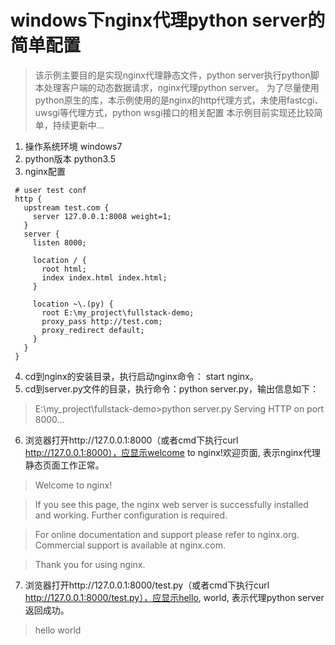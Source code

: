 # windows下nginx代理python server的简单配置

> 该示例主要目的是实现nginx代理静态文件，python server执行python脚本处理客户端的动态数据请求，nginx代理python server。
 为了尽量使用python原生的库，本示例使用的是nginx的http代理方式，未使用fastcgi、uwsgi等代理方式，python wsgi接口的相关配置
 本示例目前实现还比较简单，持续更新中...

1. 操作系统环境
   windows7
2. python版本
    python3.5
3. nginx配置

  ```
   # user test conf
   http {
     upstream test.com {
       server 127.0.0.1:8008 weight=1;
     }
     server {
       listen 8000;
       
       location / {
         root html;
         index index.html index.html;
       }
       
       location ~\.(py) {
         root E:\my_project\fullstack-demo;
         proxy_pass http://test.com;
         proxy_redirect default;
       }
     }
   }
  ```
4. cd到nginx的安装目录，执行启动nginx命令： start nginx。
5. cd到server.py文件的目录，执行命令：python server.py，输出信息如下：

> E:\my_project\fullstack-demo>python server.py
> Serving HTTP on port 8000...

6. 浏览器打开http://127.0.0.1:8000（或者cmd下执行curl http://127.0.0.1:8000），应显示welcome to nginx!欢迎页面, 表示nginx代理静态页面工作正常。

> Welcome to nginx!

> If you see this page, the nginx web server is successfully installed and working. Further configuration is required.

> For online documentation and support please refer to nginx.org.
> Commercial support is available at nginx.com.

> Thank you for using nginx.

7. 浏览器打开http://127.0.0.1:8000/test.py（或者cmd下执行curl http://127.0.0.1:8000/test.py），应显示hello, world, 表示代理python server返回成功。
> hello world
